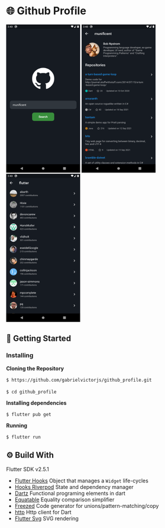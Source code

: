 # 🌐 Github Profile

<div>
  <img src="demo/demo-1.png" width="200" height="400">
  <img src="demo/demo-2.png" width="200" height="400">
  <img src="demo/demo-3.png" width="200" height="400">
</div>

## 📲 Getting Started

### Installing

**Cloning the Repository**

```
$ https://github.com/gabrielvictorjs/github_profile.git

$ cd github_profile
```

**Installing dependencies**

```
$ flutter pub get
```

**Running**

```
$ flutter run
```

## ⚙ Build With

Flutter SDK v2.5.1

- [Flutter Hooks](https://pub.dev/packages/flutter_hooks) Object that manages a `Widget` life-cycles
- [Hooks Riverpod](https://pub.dev/packages/hooks_riverpod) State and dependency manager
- [Dartz](https://pub.dev/packages/dartz) Functional programing elements in dart
- [Equatable](https://pub.dev/packages/equatable) Equality comparison simplifier
- [Freezed](https://pub.dev/packages/freezed) Code generator for unions/pattern-matching/copy
- [http](https://pub.dev/packages/http) Http client for Dart
- [Flutter Svg](https://pub.dev/packages/flutter_svg) SVG rendering
